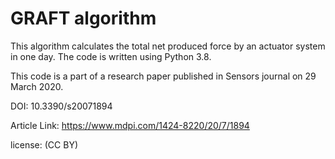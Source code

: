 # GRAFT algorithm

This algorithm calculates the total net produced force by an actuator system in one day. The code is written using Python 3.8.

This code is a part of a research paper published in Sensors journal on 29 March 2020.


DOI: 10.3390/s20071894

Article Link: https://www.mdpi.com/1424-8220/20/7/1894

license: (CC BY) 
